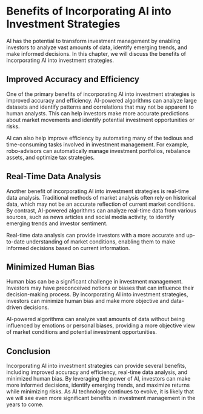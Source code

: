 Benefits of Incorporating AI into Investment Strategies
===================================================================================================================

AI has the potential to transform investment management by enabling investors to analyze vast amounts of data, identify emerging trends, and make informed decisions. In this chapter, we will discuss the benefits of incorporating AI into investment strategies.

Improved Accuracy and Efficiency
--------------------------------

One of the primary benefits of incorporating AI into investment strategies is improved accuracy and efficiency. AI-powered algorithms can analyze large datasets and identify patterns and correlations that may not be apparent to human analysts. This can help investors make more accurate predictions about market movements and identify potential investment opportunities or risks.

AI can also help improve efficiency by automating many of the tedious and time-consuming tasks involved in investment management. For example, robo-advisors can automatically manage investment portfolios, rebalance assets, and optimize tax strategies.

Real-Time Data Analysis
-----------------------

Another benefit of incorporating AI into investment strategies is real-time data analysis. Traditional methods of market analysis often rely on historical data, which may not be an accurate reflection of current market conditions. By contrast, AI-powered algorithms can analyze real-time data from various sources, such as news articles and social media activity, to identify emerging trends and investor sentiment.

Real-time data analysis can provide investors with a more accurate and up-to-date understanding of market conditions, enabling them to make informed decisions based on current information.

Minimized Human Bias
--------------------

Human bias can be a significant challenge in investment management. Investors may have preconceived notions or biases that can influence their decision-making process. By incorporating AI into investment strategies, investors can minimize human bias and make more objective and data-driven decisions.

AI-powered algorithms can analyze vast amounts of data without being influenced by emotions or personal biases, providing a more objective view of market conditions and potential investment opportunities.

Conclusion
----------

Incorporating AI into investment strategies can provide several benefits, including improved accuracy and efficiency, real-time data analysis, and minimized human bias. By leveraging the power of AI, investors can make more informed decisions, identify emerging trends, and maximize returns while minimizing risks. As AI technology continues to evolve, it is likely that we will see even more significant benefits in investment management in the years to come.

